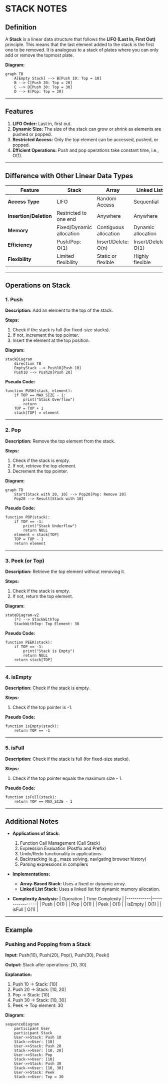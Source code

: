 # STACK NOTES

## Definition
A **Stack** is a linear data structure that follows the **LIFO (Last In, First Out)** principle. This means that the last element added to the stack is the first one to be removed. It is analogous to a stack of plates where you can only add or remove the topmost plate.

**Diagram:**
```mermaid
graph TB
    A[Empty Stack] --> B[Push 10: Top = 10]
    B --> C[Push 20: Top = 20]
    C --> D[Push 30: Top = 30]
    D --> E[Pop: Top = 20]
```

---

## Features
1. **LIFO Order:** Last in, first out.
2. **Dynamic Size:** The size of the stack can grow or shrink as elements are pushed or popped.
3. **Restricted Access:** Only the top element can be accessed, pushed, or popped.
4. **Efficient Operations:** Push and pop operations take constant time, i.e., O(1).

---

## Difference with Other Linear Data Types

| Feature                 | Stack                     | Array                     | Linked List            |
|-------------------------|---------------------------|---------------------------|------------------------|
| **Access Type**         | LIFO                     | Random Access             | Sequential             |
| **Insertion/Deletion**  | Restricted to one end    | Anywhere                  | Anywhere               |
| **Memory**              | Fixed/Dynamic allocation | Contiguous allocation     | Dynamic allocation     |
| **Efficiency**          | Push/Pop: O(1)           | Insert/Delete: O(n)       | Insert/Delete: O(1)    |
| **Flexibility**         | Limited flexibility      | Static or flexible        | Highly flexible        |

---

## Operations on Stack

### 1. Push
**Description:** Add an element to the top of the stack.

**Steps:**
1. Check if the stack is full (for fixed-size stacks).
2. If not, increment the top pointer.
3. Insert the element at the top position.

**Diagram:**
```mermaid
stackDiagram
    direction TB
    EmptyStack --> Push10[Push 10]
    Push10 --> Push20[Push 20]
```

**Pseudo Code:**
```pseudo
function PUSH(stack, element):
    if TOP == MAX_SIZE - 1:
        print("Stack Overflow")
        return
    TOP = TOP + 1
    stack[TOP] = element
```

---

### 2. Pop
**Description:** Remove the top element from the stack.

**Steps:**
1. Check if the stack is empty.
2. If not, retrieve the top element.
3. Decrement the top pointer.

**Diagram:**
```mermaid
graph TD
    Start[Stack with 20, 10] --> Pop20[Pop: Remove 20]
    Pop20 --> Result[Stack with 10]
```

**Pseudo Code:**
```pseudo
function POP(stack):
    if TOP == -1:
        print("Stack Underflow")
        return NULL
    element = stack[TOP]
    TOP = TOP - 1
    return element
```

---

### 3. Peek (or Top)
**Description:** Retrieve the top element without removing it.

**Steps:**
1. Check if the stack is empty.
2. If not, return the top element.

**Diagram:**
```mermaid
stateDiagram-v2
    [*] --> StackWithTop
    StackWithTop: Top Element: 30
```

**Pseudo Code:**
```pseudo
function PEEK(stack):
    if TOP == -1:
        print("Stack is Empty")
        return NULL
    return stack[TOP]
```
 
---

### 4. isEmpty
**Description:** Check if the stack is empty.

**Steps:**
1. Check if the top pointer is -1.

**Pseudo Code:**
```pseudo
function isEmpty(stack):
    return TOP == -1
```

---

### 5. isFull
**Description:** Check if the stack is full (for fixed-size stacks).

**Steps:**
1. Check if the top pointer equals the maximum size - 1.

**Pseudo Code:**
```pseudo
function isFull(stack):
    return TOP == MAX_SIZE - 1
```

---

## Additional Notes
- **Applications of Stack:**
  1. Function Call Management (Call Stack)
  2. Expression Evaluation (Postfix and Prefix)
  3. Undo/Redo functionality in applications
  4. Backtracking (e.g., maze solving, navigating browser history)
  5. Parsing expressions in compilers

- **Implementations:**
  - **Array-Based Stack:** Uses a fixed or dynamic array.
  - **Linked List Stack:** Uses a linked list for dynamic memory allocation.

- **Complexity Analysis:**
  | Operation  | Time Complexity |
  |------------|-----------------|
  | Push       | O(1)            |
  | Pop        | O(1)            |
  | Peek       | O(1)            |
  | isEmpty    | O(1)            |
  | isFull     | O(1)            |

---

## Example
### Pushing and Popping from a Stack
**Input:**
Push(10), Push(20), Pop(), Push(30), Peek()

**Output:**
Stack after operations: [10, 30]

**Explanation:**
1. Push 10 -> Stack: [10]
2. Push 20 -> Stack: [10, 20]
3. Pop -> Stack: [10]
4. Push 30 -> Stack: [10, 30]
5. Peek -> Top element: 30

**Diagram:**
```mermaid
sequenceDiagram
    participant User
    participant Stack
    User->>Stack: Push 10
    Stack->>User: [10]
    User->>Stack: Push 20
    Stack->>User: [10, 20]
    User->>Stack: Pop
    Stack->>User: [10]
    User->>Stack: Push 30
    Stack->>User: [10, 30]
    User->>Stack: Peek
    Stack->>User: Top = 30
```
